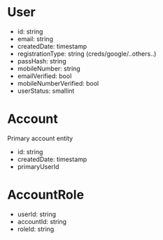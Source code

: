 # User
- id: string
- email: string
- createdDate: timestamp
- registrationType: string (creds/google/..others..) 
- passHash: string
- mobileNumber: string
- emailVerified: bool
- mobileNumberVerified: bool
- userStatus: smallint
  
# Account
Primary account entity
- id: string
- createdDate: timestamp
- primaryUserId

# AccountRole
- userId: string
- accountId: string
- roleId: string

# 
